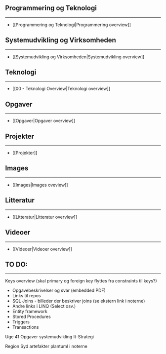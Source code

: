 ## Programmering og Teknologi
---
 - [[Programmering og Teknologi|Programmering overview]]

## Systemudvikling og Virksomheden
---
- [[Systemudvikling og Virksomheden|Systemudvikling overview]]

## Teknologi
---
- [[00 - Teknologi Overview|Teknologi overview]]

## Opgaver
---
- [[Opgaver|Opgaver overview]]

## Projekter
---
- [[Projekter]]
## Images
---
- [[Images|Images oveview]]

## Litteratur
---
- [[Litteratur|Litteratur overview]]

## Videoer
---
- [[Videoer|Videoer overview]]



## TO DO: 
---

Keys overview (skal primary og foreign key flyttes fra constraints til keys?)



- Opgavebeskrivelser og svar (embedded PDF)
- Links til repos
- SQL Joins - billeder der beskriver joins (se ekstern link i noterne)
- Andre links i LINQ (Select osv.)
- Entity framework
- Stored Procedures
- Triggers
- Transactions

Uge 41 Opgaver systemudvikling It-Strategi

Region Syd artefakter plantuml i noterne

